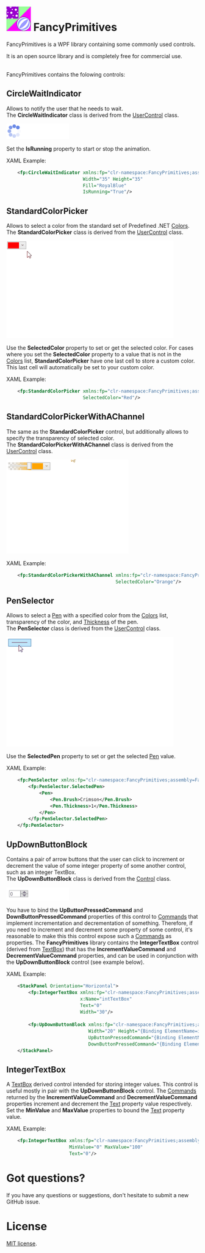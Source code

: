 # ![FancyPrimitives WPF library](icon.png) FancyPrimitives

FancyPrimitives is a WPF library containing some commonly used controls.

It is an open source library and is completely free for commercial use.


<br/>FancyPrimitives contains the folowing controls:

## CircleWaitIndicator

Allows to notify the user that he needs to wait.<br/>
The **CircleWaitIndicator** class is derived from the [UserControl](https://docs.microsoft.com/en-us/dotnet/api/system.windows.controls.usercontrol?view=netframework-4.7.2) class.

![WPF wait indicator](images/CircleWaitIndicator.gif)

Set the **IsRunning** property to start or stop the animation.

XAML Example:
```xml
    <fp:CircleWaitIndicator xmlns:fp="clr-namespace:FancyPrimitives;assembly=FancyPrimitives"
                            Width="35" Height="35" 
                            Fill="RoyalBlue" 
                            IsRunning="True"/>
```

## StandardColorPicker

Allows to select a color from the standard set of Predefined .NET [Colors](https://docs.microsoft.com/en-us/dotnet/api/system.windows.media.colors?view=netframework-4.7.2).<br/>
The **StandardColorPicker** class is derived from the [UserControl](https://docs.microsoft.com/en-us/dotnet/api/system.windows.controls.usercontrol?view=netframework-4.7.2) class.

![WPF wait indicator](images/StandardColorPicker.gif)

Use the **SelectedColor** property to set or get the selected color. For cases where you set the **SelectedColor** property to a value that is not in the [Colors](https://docs.microsoft.com/en-us/dotnet/api/system.windows.media.colors?view=netframework-4.7.2) list, **StandardColorPicker** have one last cell to store a custom color. This last cell will automatically be set to your custom color. 

XAML Example:
```xml
    <fp:StandardColorPicker xmlns:fp="clr-namespace:FancyPrimitives;assembly=FancyPrimitives"
                            SelectedColor="Red"/>
```

## StandardColorPickerWithAChannel

The same as the **StandardColorPicker** control, but additionally allows to specify the transparency of selected color.<br/>
The **StandardColorPickerWithAChannel** class is derived from the [UserControl](https://docs.microsoft.com/en-us/dotnet/api/system.windows.controls.usercontrol?view=netframework-4.7.2) class.

![WPF wait indicator](images/StandardColorPickerWithAChannel.gif)

XAML Example:
```xml
    <fp:StandardColorPickerWithAChannel xmlns:fp="clr-namespace:FancyPrimitives;assembly=FancyPrimitives"
                                        SelectedColor="Orange"/>
```

## PenSelector

Allows to select a [Pen](https://docs.microsoft.com/en-us/dotnet/api/system.windows.media.pen?view=netframework-4.7.2) with a specified color from the [Colors](https://docs.microsoft.com/en-us/dotnet/api/system.windows.media.colors?view=netframework-4.7.2) list, transparency of the color, and [Thickness](https://docs.microsoft.com/en-us/dotnet/api/system.windows.media.pen.thickness?view=netframework-4.7.2#System_Windows_Media_Pen_Thickness) of the pen.<br/>
The **PenSelector** class is derived from the [UserControl](https://docs.microsoft.com/en-us/dotnet/api/system.windows.controls.usercontrol?view=netframework-4.7.2) class.

![WPF wait indicator](images/PenSelector.gif)

Use the **SelectedPen** property to set or get the selected [Pen](https://docs.microsoft.com/en-us/dotnet/api/system.windows.media.pen?view=netframework-4.7.2) value.

XAML Example:
```xml
    <fp:PenSelector xmlns:fp="clr-namespace:FancyPrimitives;assembly=FancyPrimitives">
        <fp:PenSelector.SelectedPen>
            <Pen>
                <Pen.Brush>Crimson</Pen.Brush>
                <Pen.Thickness>1</Pen.Thickness>
            </Pen>
        </fp:PenSelector.SelectedPen>
    </fp:PenSelector>
```

## UpDownButtonBlock

Contains a pair of arrow buttons that the user can click to increment or decrement the value of some integer property of some another control, such as an integer TextBox.<br/>
The **UpDownButtonBlock** class is derived from the [Control](https://docs.microsoft.com/en-us/dotnet/api/system.windows.controls.control?view=netframework-4.7.2) class.

![WPF wait indicator](images/UpDownButtonBlock.gif)

You have to bind the **UpButtonPressedCommand** and **DownButtonPressedCommand** properties of this control to [Commands](https://docs.microsoft.com/en-us/dotnet/api/system.windows.input.icommand?view=netframework-4.7.2) that implement incrementation and decrementation of something. Therefore, if you need to increment and decrement some property of some control, it's reasonable to make this this control expose such a [Commands](https://docs.microsoft.com/en-us/dotnet/api/system.windows.input.icommand?view=netframework-4.7.2) as properties. The **FancyPrimitives** library contains the **IntegerTextBox** control (derived from [TextBox](https://docs.microsoft.com/en-us/dotnet/api/system.windows.controls.textbox?view=netframework-4.7.2)) that has the **IncrementValueCommand** and **DecrementValueCommand** properties, and can be used in conjunction with the **UpDownButtonBlock** control (see example below). 

XAML Example:
```xml
    <StackPanel Orientation="Horizontal">
        <fp:IntegerTextBox xmlns:fp="clr-namespace:FancyPrimitives;assembly=FancyPrimitives"
                           x:Name="intTextBox" 
                           Text="0" 
                           Width="30"/>

        <fp:UpDownButtonBlock xmlns:fp="clr-namespace:FancyPrimitives;assembly=FancyPrimitives"
                              Width="20" Height="{Binding ElementName=intTextBox, Path=ActualHeight}" 
                              UpButtonPressedCommand="{Binding ElementName=intTextBox, Path=IncrementValueCommand}"
                              DownButtonPressedCommand="{Binding ElementName=intTextBox, Path=DecrementValueCommand}"/>
    </StackPanel>
```
## IntegerTextBox

A [TextBox](https://docs.microsoft.com/en-us/dotnet/api/system.windows.controls.textbox?view=netframework-4.7.2) derived control intended for storing integer values. This control is useful mostly in pair with the **UpDownButtonBlock** control. The [Commands](https://docs.microsoft.com/en-us/dotnet/api/system.windows.input.icommand?view=netframework-4.7.2) returned by the **IncrementValueCommand** and **DecrementValueCommand** properties increment and decrement the [Text](https://docs.microsoft.com/en-us/dotnet/api/system.windows.controls.textbox.text?view=netframework-4.7.2#System_Windows_Controls_TextBox_Text) property value respectively. Set the **MinValue** and **MaxValue** properties to bound the [Text](https://docs.microsoft.com/en-us/dotnet/api/system.windows.controls.textbox.text?view=netframework-4.7.2#System_Windows_Controls_TextBox_Text) property value.<br/>

XAML Example:
```xml
    <fp:IntegerTextBox xmlns:fp="clr-namespace:FancyPrimitives;assembly=FancyPrimitives"
                       MinValue="0" MaxValue="100"
                       Text="0"/>
```

# Got questions?
If you have any questions or suggestions, don't hesitate to submit a new GitHub issue.

# License
[MIT license](https://github.com/gellerda/FancyPrimitives/blob/master/LICENSE).
